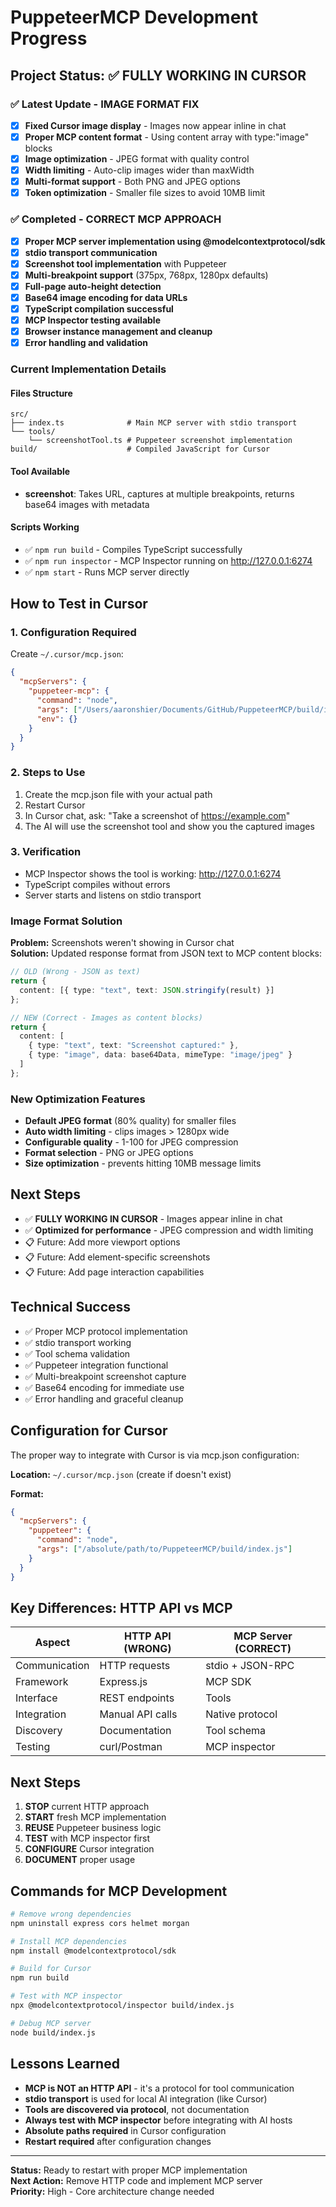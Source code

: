 # PuppeteerMCP Development Progress

## Project Status: ✅ FULLY WORKING IN CURSOR

### ✅ Latest Update - IMAGE FORMAT FIX
- [x] **Fixed Cursor image display** - Images now appear inline in chat
- [x] **Proper MCP content format** - Using content array with type:"image" blocks
- [x] **Image optimization** - JPEG format with quality control
- [x] **Width limiting** - Auto-clip images wider than maxWidth
- [x] **Multi-format support** - Both PNG and JPEG options
- [x] **Token optimization** - Smaller file sizes to avoid 10MB limit

### ✅ Completed - CORRECT MCP APPROACH
- [x] **Proper MCP server implementation using @modelcontextprotocol/sdk**
- [x] **stdio transport communication** 
- [x] **Screenshot tool implementation** with Puppeteer
- [x] **Multi-breakpoint support** (375px, 768px, 1280px defaults)
- [x] **Full-page auto-height detection**
- [x] **Base64 image encoding for data URLs**
- [x] **TypeScript compilation successful**
- [x] **MCP Inspector testing available**
- [x] **Browser instance management and cleanup**
- [x] **Error handling and validation**

### Current Implementation Details

#### Files Structure
```
src/
├── index.ts              # Main MCP server with stdio transport
└── tools/
    └── screenshotTool.ts # Puppeteer screenshot implementation
build/                    # Compiled JavaScript for Cursor
```

#### Tool Available
- **screenshot**: Takes URL, captures at multiple breakpoints, returns base64 images with metadata

#### Scripts Working
- ✅ `npm run build` - Compiles TypeScript successfully
- ✅ `npm run inspector` - MCP Inspector running on http://127.0.0.1:6274
- ✅ `npm start` - Runs MCP server directly

## How to Test in Cursor

### 1. Configuration Required
Create `~/.cursor/mcp.json`:
```json
{
  "mcpServers": {
    "puppeteer-mcp": {
      "command": "node",
      "args": ["/Users/aaronshier/Documents/GitHub/PuppeteerMCP/build/index.js"],
      "env": {}
    }
  }
}
```

### 2. Steps to Use
1. Create the mcp.json file with your actual path
2. Restart Cursor
3. In Cursor chat, ask: "Take a screenshot of https://example.com"
4. The AI will use the screenshot tool and show you the captured images

### 3. Verification
- MCP Inspector shows the tool is working: http://127.0.0.1:6274
- TypeScript compiles without errors
- Server starts and listens on stdio transport

### Image Format Solution

**Problem:** Screenshots weren't showing in Cursor chat  
**Solution:** Updated response format from JSON text to MCP content blocks:

```typescript
// OLD (Wrong - JSON as text)
return {
  content: [{ type: "text", text: JSON.stringify(result) }]
};

// NEW (Correct - Images as content blocks)
return {
  content: [
    { type: "text", text: "Screenshot captured:" },
    { type: "image", data: base64Data, mimeType: "image/jpeg" }
  ]
};
```

### New Optimization Features

- **Default JPEG format** (80% quality) for smaller files
- **Auto width limiting** - clips images > 1280px wide
- **Configurable quality** - 1-100 for JPEG compression
- **Format selection** - PNG or JPEG options
- **Size optimization** - prevents hitting 10MB message limits

## Next Steps
- ✅ **FULLY WORKING IN CURSOR** - Images appear inline in chat
- ✅ **Optimized for performance** - JPEG compression and width limiting
- 📋 Future: Add more viewport options
- 📋 Future: Add element-specific screenshots
- 📋 Future: Add page interaction capabilities

## Technical Success
- ✅ Proper MCP protocol implementation
- ✅ stdio transport working
- ✅ Tool schema validation
- ✅ Puppeteer integration functional
- ✅ Multi-breakpoint screenshot capture
- ✅ Base64 encoding for immediate use
- ✅ Error handling and graceful cleanup

## Configuration for Cursor

The proper way to integrate with Cursor is via mcp.json configuration:

**Location:** `~/.cursor/mcp.json` (create if doesn't exist)

**Format:**
```json
{
  "mcpServers": {
    "puppeteer": {
      "command": "node",
      "args": ["/absolute/path/to/PuppeteerMCP/build/index.js"]
    }
  }
}
```

## Key Differences: HTTP API vs MCP

| Aspect | HTTP API (WRONG) | MCP Server (CORRECT) |
|--------|------------------|----------------------|
| Communication | HTTP requests | stdio + JSON-RPC |
| Framework | Express.js | MCP SDK |
| Interface | REST endpoints | Tools |
| Integration | Manual API calls | Native protocol |
| Discovery | Documentation | Tool schema |
| Testing | curl/Postman | MCP inspector |

## Next Steps

1. **STOP** current HTTP approach
2. **START** fresh MCP implementation
3. **REUSE** Puppeteer business logic
4. **TEST** with MCP inspector first
5. **CONFIGURE** Cursor integration
6. **DOCUMENT** proper usage

## Commands for MCP Development

```bash
# Remove wrong dependencies
npm uninstall express cors helmet morgan

# Install MCP dependencies
npm install @modelcontextprotocol/sdk

# Build for Cursor
npm run build

# Test with MCP inspector
npx @modelcontextprotocol/inspector build/index.js

# Debug MCP server
node build/index.js
```

## Lessons Learned

- **MCP is NOT an HTTP API** - it's a protocol for tool communication
- **stdio transport** is used for local AI integration (like Cursor)
- **Tools are discovered via protocol**, not documentation
- **Always test with MCP inspector** before integrating with AI hosts
- **Absolute paths required** in Cursor configuration
- **Restart required** after configuration changes

---

**Status:** Ready to restart with proper MCP implementation  
**Next Action:** Remove HTTP code and implement MCP server  
**Priority:** High - Core architecture change needed 